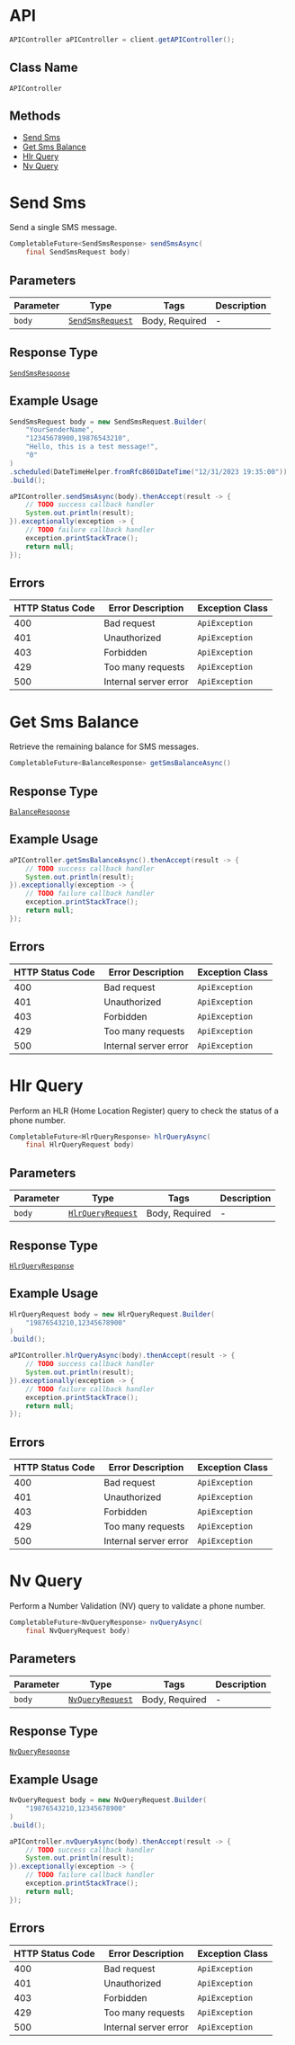 # API

```java
APIController aPIController = client.getAPIController();
```

## Class Name

`APIController`

## Methods

* [Send Sms](../../doc/controllers/api.md#send-sms)
* [Get Sms Balance](../../doc/controllers/api.md#get-sms-balance)
* [Hlr Query](../../doc/controllers/api.md#hlr-query)
* [Nv Query](../../doc/controllers/api.md#nv-query)


# Send Sms

Send a single SMS message.

```java
CompletableFuture<SendSmsResponse> sendSmsAsync(
    final SendSmsRequest body)
```

## Parameters

| Parameter | Type | Tags | Description |
|  --- | --- | --- | --- |
| `body` | [`SendSmsRequest`](../../doc/models/send-sms-request.md) | Body, Required | - |

## Response Type

[`SendSmsResponse`](../../doc/models/send-sms-response.md)

## Example Usage

```java
SendSmsRequest body = new SendSmsRequest.Builder(
    "YourSenderName",
    "12345678900,19876543210",
    "Hello, this is a test message!",
    "0"
)
.scheduled(DateTimeHelper.fromRfc8601DateTime("12/31/2023 19:35:00"))
.build();

aPIController.sendSmsAsync(body).thenAccept(result -> {
    // TODO success callback handler
    System.out.println(result);
}).exceptionally(exception -> {
    // TODO failure callback handler
    exception.printStackTrace();
    return null;
});
```

## Errors

| HTTP Status Code | Error Description | Exception Class |
|  --- | --- | --- |
| 400 | Bad request | `ApiException` |
| 401 | Unauthorized | `ApiException` |
| 403 | Forbidden | `ApiException` |
| 429 | Too many requests | `ApiException` |
| 500 | Internal server error | `ApiException` |


# Get Sms Balance

Retrieve the remaining balance for SMS messages.

```java
CompletableFuture<BalanceResponse> getSmsBalanceAsync()
```

## Response Type

[`BalanceResponse`](../../doc/models/balance-response.md)

## Example Usage

```java
aPIController.getSmsBalanceAsync().thenAccept(result -> {
    // TODO success callback handler
    System.out.println(result);
}).exceptionally(exception -> {
    // TODO failure callback handler
    exception.printStackTrace();
    return null;
});
```

## Errors

| HTTP Status Code | Error Description | Exception Class |
|  --- | --- | --- |
| 400 | Bad request | `ApiException` |
| 401 | Unauthorized | `ApiException` |
| 403 | Forbidden | `ApiException` |
| 429 | Too many requests | `ApiException` |
| 500 | Internal server error | `ApiException` |


# Hlr Query

Perform an HLR (Home Location Register) query to check the status of a phone number.

```java
CompletableFuture<HlrQueryResponse> hlrQueryAsync(
    final HlrQueryRequest body)
```

## Parameters

| Parameter | Type | Tags | Description |
|  --- | --- | --- | --- |
| `body` | [`HlrQueryRequest`](../../doc/models/hlr-query-request.md) | Body, Required | - |

## Response Type

[`HlrQueryResponse`](../../doc/models/hlr-query-response.md)

## Example Usage

```java
HlrQueryRequest body = new HlrQueryRequest.Builder(
    "19876543210,12345678900"
)
.build();

aPIController.hlrQueryAsync(body).thenAccept(result -> {
    // TODO success callback handler
    System.out.println(result);
}).exceptionally(exception -> {
    // TODO failure callback handler
    exception.printStackTrace();
    return null;
});
```

## Errors

| HTTP Status Code | Error Description | Exception Class |
|  --- | --- | --- |
| 400 | Bad request | `ApiException` |
| 401 | Unauthorized | `ApiException` |
| 403 | Forbidden | `ApiException` |
| 429 | Too many requests | `ApiException` |
| 500 | Internal server error | `ApiException` |


# Nv Query

Perform a Number Validation (NV) query to validate a phone number.

```java
CompletableFuture<NvQueryResponse> nvQueryAsync(
    final NvQueryRequest body)
```

## Parameters

| Parameter | Type | Tags | Description |
|  --- | --- | --- | --- |
| `body` | [`NvQueryRequest`](../../doc/models/nv-query-request.md) | Body, Required | - |

## Response Type

[`NvQueryResponse`](../../doc/models/nv-query-response.md)

## Example Usage

```java
NvQueryRequest body = new NvQueryRequest.Builder(
    "19876543210,12345678900"
)
.build();

aPIController.nvQueryAsync(body).thenAccept(result -> {
    // TODO success callback handler
    System.out.println(result);
}).exceptionally(exception -> {
    // TODO failure callback handler
    exception.printStackTrace();
    return null;
});
```

## Errors

| HTTP Status Code | Error Description | Exception Class |
|  --- | --- | --- |
| 400 | Bad request | `ApiException` |
| 401 | Unauthorized | `ApiException` |
| 403 | Forbidden | `ApiException` |
| 429 | Too many requests | `ApiException` |
| 500 | Internal server error | `ApiException` |

